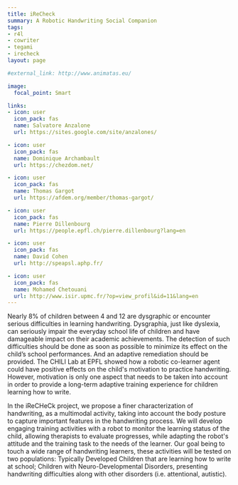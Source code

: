 ```yaml
---
title: iReCheck
summary: A Robotic Handwriting Social Companion
tags:
- r4l
- cowriter
- tegami
- irecheck
layout: page

#external_link: http://www.animatas.eu/

image:
  focal_point: Smart

links:
- icon: user
  icon_pack: fas
  name: Salvatore Anzalone
  url: https://sites.google.com/site/anzalones/

- icon: user
  icon_pack: fas
  name: Dominique Archambault
  url: https://chezdom.net/

- icon: user
  icon_pack: fas
  name: Thomas Gargot
  url: https://afdem.org/member/thomas-gargot/

- icon: user
  icon_pack: fas
  name: Pierre Dillenbourg
  url: https://people.epfl.ch/pierre.dillenbourg?lang=en

- icon: user
  icon_pack: fas
  name: David Cohen
  url: http://speapsl.aphp.fr/

- icon: user
  icon_pack: fas
  name: Mohamed Chetouani
  url: http://www.isir.upmc.fr/?op=view_profil&id=11&lang=en
---
```

Nearly 8% of children between 4 and 12 are dysgraphic or encounter serious difficulties in learning handwriting. Dysgraphia, just like dyslexia, can seriously impair the everyday school life of children and have damageable impact on their academic achievements. The detection of such difficulties should be done as soon as possible to minimize its effect on the child’s school performances. And an adaptive remediation should be provided. The CHILI Lab at EPFL showed how a robotic co-learner agent could have positive effects on the child's motivation to practice handwriting. However, motivation is only one aspect that needs to be taken into account in order to provide a long-term adaptive training experience for children learning how to write.

In the iReCHeCk project, we propose a finer characterization of handwriting, as a multimodal activity, taking into account the body posture to capture important features in the handwriting process. We will develop engaging training activities with a robot to monitor the learning status of the child, allowing therapists to evaluate progresses, while adapting the robot's attitude and the training task to the needs of the learner. Our goal being to touch a wide range of handwriting learners, these activities will be tested on two populations: Typically Developed Children that are learning how to write at school; Children with Neuro-Developmental Disorders, presenting handwriting difficulties along with other disorders (i.e. attentional, autistic).

